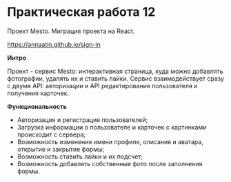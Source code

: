# Практическая работа 12
Проект Mesto. Миграция проекта на React.

https://annaatin.github.io/sign-in

**Интро**

Проект - сервис Mesto: интерактивная страница, куда можно добавлять фотографии, удалять их и ставить лайки.
Сервис взаимодействует сразу с двумя API: авторизации и API редактирования пользователя и получения карточек. 

**Функциональность**

* Авторизация и регистрация пользователей;
* Загрузка информации о пользователе и карточек с картинками происходит с сервера;
* Возможность изменения имени профиля, описания и аватара, открытие и закрытие формы;
* Возможность ставить лайки и их подсчет;
* Возможность добавлять собственные фото после заполнения формы.
